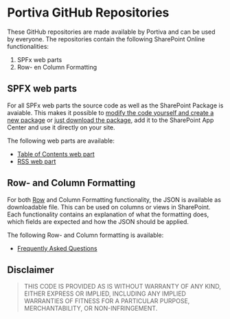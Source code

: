 # Portiva GitHub Repositories

These GitHub repositories are made available by Portiva and can be used by everyone. The repositories contain the following SharePoint Online functionalities:
1. SPFx web parts
2. Row- en Column Formatting

## SPFX web parts

For all SPFx web parts the source code as well as the SharePoint Package is avaiable. This makes it possible to [modify the code yourself and create a new package][repo-chg] or [just download the package][repo-use], add it to the SharePoint App Center and use it directly on your site.

The following web parts are available:
- [Table of Contents web part][link-repo-wptoc]
- [RSS web part][link-repo-wprss]

## Row- and Column Formatting

For both [Row][link-repo-rowformatting] and Column Formatting functionality, the JSON is available as downloadable file. This can be used on columns or views in SharePoint. Each functionality contains an explanation of what the formatting does, which fields are expected and how the JSON should be applied.

The following Row- and Column formatting is available:
- [Frequently Asked Questions](https://github.com/Portiva-O365/row-formatting/tree/master/FAQ)

## Disclaimer

> THIS CODE IS PROVIDED AS IS WITHOUT WARRANTY OF ANY KIND, EITHER EXPRESS OR IMPLIED, INCLUDING ANY IMPLIED WARRANTIES OF FITNESS FOR A PARTICULAR PURPOSE, MERCHANTABILITY, OR NON-INFRINGEMENT.

[repo-chg]: https://github.com/Portiva-O365/portfolio/blob/master/repository-usage.md
[repo-use]: https://github.com/Portiva-O365/portfolio/blob/master/repository-packages.md

[link-repo-wptoc]: https://github.com/Portiva-O365/webpart-tableofcontents
[link-repo-wprss]: https://github.com/Portiva-O365/webpart-rss

[link-repo-rowformatting]: https://github.com/Portiva-O365/row-formatting
